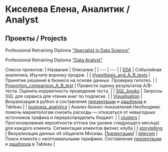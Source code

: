 # Киселева Елена, Аналитик / Analyst
## Проекты / Projects 

Professional Retraining Diploma ["Specialist in Data Science"](https://drive.google.com/file/d/1f0ePYTtocqe-K0eU2YlZgCb1UvNMssfN/view?usp=sharing)

Professional Retraining Diploma ["Data Analyst"](https://drive.google.com/file/d/14oOcMnctts1D4Hi4rFac_az55hsb1AVg/view?usp=sharing)

Список проектов:
| Название | Описание | 
| --- | --- | 
| [EDA](https://github.com/Justlesia/projects_practicum_da/tree/main/EDA) | Событийная аналитика, Изучите воронку продаж. | 
| [Hypothesis_and_A_B_tests](https://github.com/Justlesia/projects_practicum_da/tree/main/Hypothesis_and_A_B_tests) | Принятие решений в бизнесе на основе данных. Проверка гипотез. |
| [Proportion_comparison_A_B_test](https://github.com/Justlesia/projects_practicum_da/tree/main/Proportion_comparison_A_B_test) | Провести оценку результатов A/B-теста. Оценить корректность проведения теста. |
| [SQL_books](https://github.com/Justlesia/projects_practicum_da/tree/main/SQL_books/) | Запросы SQL для сервиса для чтения книг по подписке. | 
| [Visualisation](https://github.com/Justlesia/projects_practicum_da/tree/main/Visualisation) | Визуализация в python и составление [презентации](https://disk.yandex.ru/i/NLmXDCnkBThEvQ) и [дашборда](https://public.tableau.com/app/profile/lesia.kiseleva/viz/Book1_16527717125130/Dashboard1)  в Tableau  | 
| [business_analytics](https://github.com/Justlesia/projects_practicum_da/tree/main/business_analytic) | Анализ бизнес-показателей.Необходимо помочь маркетологам снизить расходы — отказаться от невыгодных источников трафика и перераспределить бюджет. | 
| [clusters](https://github.com/Justlesia/projects_practicum_da/tree/main/clusters) | Прогнозирование вероятности оттока (на уровне следующего месяца) для каждого клиента. Сегментация клиентов фитнес клуба | 
| [storytelling](https://github.com/Justlesia/projects_practicum_da/tree/main/storytelling) | Визуализация данных об общепите Москвы. [Презентации](https://drive.google.com/file/d/1k7tHei22o55dk0NIuSPaoAuZR_qG3qll/view)| 
| [telecom](https://github.com/Justlesia/projects_practicum_da/tree/main/telecom) | Поиск клиента с неоптимальными тарифами. Составление [презентации](https://disk.yandex.ru/d/goAx4ngUkpiABA) и [дашборда](https://public.tableau.com/app/profile/lesia.kiseleva/viz/Mobile_calls_1_and_2/Story1?publish=yes)  в Tableau | 

